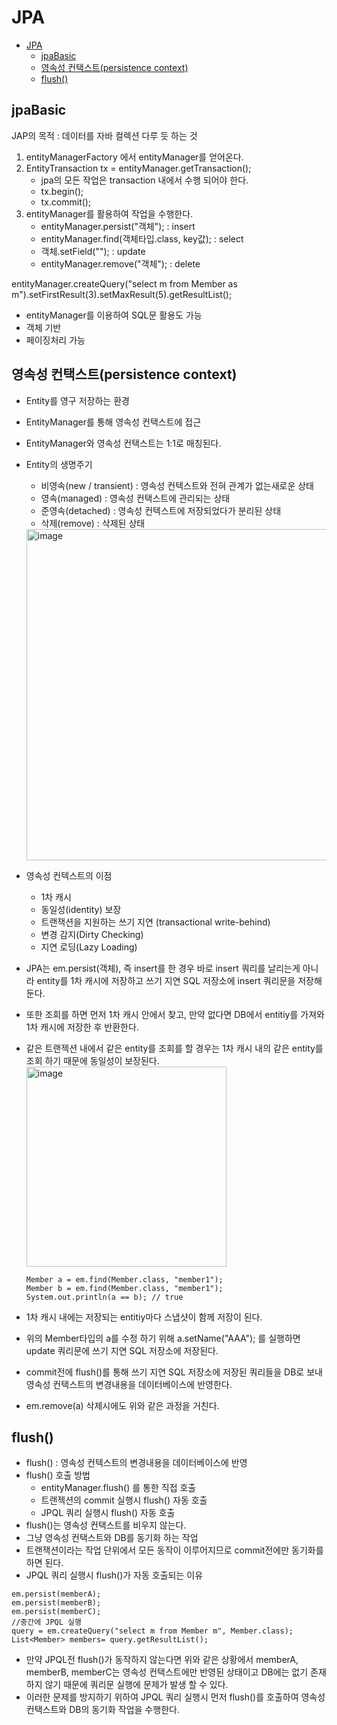 # JPA
- [JPA](#jpa)  
  * [jpaBasic](#jpabasic)
  * [영속성 컨택스트(persistence context)](#영속성-컨택스트(persistence-context))
  * [flush()](#flush())

## jpaBasic

JAP의 목적 : 데이터를 자바 컬렉션 다루 듯 하는 것

1. entityManagerFactory 에서 entityManager를 얻어온다.
2. EntityTransaction tx = entityManager.getTransaction();
   - jpa의 모든 작업은 transaction 내에서 수행 되어야 한다.
   - tx.begin();
   - tx.commit(); 
3. entityManager를 활용하여 작업을 수행한다.
   - entityManager.persist("객체"); : insert
   - entityManager.find(객체타입.class, key값); : select
   - 객체.setField(""); : update
   - entityManager.remove("객체"); : delete   

entityManager.createQuery("select m from Member as m").setFirstResult(3).setMaxResult(5).getResultList();
 - entityManager를 이용하여 SQL문 활용도 가능
 - 객체 기반
 - 페이징처리 가능

## 영속성 컨택스트(persistence context)

- Entity를 영구 저장하는 환경
- EntityManager를 통해 영속성 컨택스트에 접근
- EntityManager와 영속성 컨택스트는 1:1로 매칭된다.
- Entity의 생명주기
  - 비영속(new / transient) : 영속성 컨텍스트와 전혀 관계가 없는새로운 상태
  - 영속(managed) : 영속성 컨택스트에 관리되는 상태
  - 준영속(detached) : 영속성 컨텍스트에 저장되었다가 분리된 상태
  - 삭제(remove) : 삭제된 상태
   <img width="530" alt="image" src="https://github.com/rlatjsrnr/jpaBasic/assets/137128415/eb64d4f5-5af3-4b43-a7cb-063e29a59c42">

- 영속성 컨텍스트의 이점
  - 1차 캐시
  - 동일성(identity) 보장
  - 트랜잭션을 지원하는 쓰기 지연 (transactional write-behind)
  - 변경 감지(Dirty Checking)
  - 지연 로딩(Lazy Loading)

+ JPA는 em.persist(객체), 즉 insert를 한 경우 바로 insert 쿼리를 날리는게 아니라 entity를 1차 캐시에 저장하고 쓰기 지연 SQL 저장소에 insert 쿼리문을 저장해 둔다. 
+ 또한 조회를 하면 먼저 1차 캐시 안에서 찾고, 만약 없다면 DB에서 entitiy를 가져와 1차 캐시에 저장한 후 반환한다.
+ 같은 트랜젝션 내에서 같은 entity를 조회를 할 경우는 1차 캐시 내의 같은 entity를 조회 하기 때문에 동일성이 보장된다.
   <img width="320" alt="image" src="https://github.com/rlatjsrnr/jpaBasic/assets/137128415/70ef3878-ad4a-4395-a63a-c56998157e8c">

   ```
   Member a = em.find(Member.class, "member1");
   Member b = em.find(Member.class, "member1");
   System.out.println(a == b); // true
   ```
+ 1차 캐시 내에는 저장되는 entitiy마다 스냅샷이 함께 저장이 된다.
+ 위의 Member타입의 a를 수정 하기 위해 a.setName("AAA"); 를 실행하면 update 쿼리문에 쓰기 지연 SQL 저장소에 저장된다.
+ commit전에 flush()를 통해 쓰기 지연 SQL 저장소에 저장된 쿼리들을 DB로 보내 영속성 컨택스트의 변경내용을 데이터베이스에 반영한다.
+ em.remove(a) 삭제시에도 위와 같은 과정을 거친다.

## flush()

+ flush() : 영속성 컨텍스트의 변경내용을 데이터베이스에 반영
+ flush() 호출 방법
  - entityManager.flush() 를 통한 직접 호출
  - 트랜젝션의 commit 실행시 flush() 자동 호출
  - JPQL 쿼리 실행시 flush() 자동 호출
+ flush()는 영속성 컨택스트를 비우지 않는다.
+ 그냥 영속성 컨택스트와 DB를 동기화 하는 작업
+ 트랜잭션이라는 작업 단위에서 모든 동작이 이루어지므로 commit전에만 동기화를 하면 된다.
+ JPQL 쿼리 실행시 flush()가 자동 호출되는 이유
```
em.persist(memberA);
em.persist(memberB);
em.persist(memberC);
//중간에 JPQL 실행
query = em.createQuery("select m from Member m", Member.class);
List<Member> members= query.getResultList();
```
 - 만약 JPQL전 flush()가 동작하지 않는다면 위와 같은 상황에서 memberA, memberB, memberC는 영속성 컨택스트에만 반영된 상태이고 DB에는 없기 존재하지 않기 때문에 쿼리문 실행에 문제가 발생 할 수 있다.
 - 이러한 문제를 방지하기 위하여 JPQL 쿼리 실행시 먼저 flush()를 호출하여 영속성 컨택스트와 DB의 동기화 작업을 수행한다.
     
